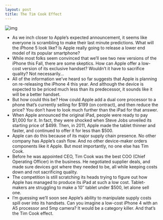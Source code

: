 ```yaml
---
layout: post
title: The Tim Cook Effect
---
```

![img](http://media.idownloadblog.com/wp-content/uploads/2011/09/foxconn-factory-death-employee-e1315490557878.jpeg)
* As we inch closer to Apple’s expected announcement, it seems like everyone is scrambling to make their last minute predictions. What will the iPhone 5 look like? Is Apple really going to release a lower end model of its popular smartphone?
* While most folks seem convinced that we’ll see two new versions of the iPhone this Fall, there are some skeptics. How can Apple offer a low-cost version of its exclusive handset? Wouldn’t it have to sacrifice quality? Not necessarily…
* All of the information we’ve heard so far suggests that Apple is planning on re-releasing the iPhone 4 this year. And although the device is expected to be priced much less than its predecessor, it sounds like it will be a better handset.
* But how could this be? How could Apple add a dual core processor to a phone that’s currently selling for $199 (on contract), and then reduce the price? You don’t have to look much further than the iPad for that answer.
* When Apple announced the original iPad, people were ready to pay $1,000 for it. In fact, they were shocked when Steve Jobs unveiled its starting price of $499. Then, in 2011, Apple made the tablet thinner and faster, and continued to offer it for less than $500.
* Apple can do this because of its major supply chain presence. No other company has Apple’s cash flow. And no other device-maker orders components like it Apple. But most importantly, no one else has Tim Cook.
* Before he was appointed CEO, Tim Cook was the best COO (Chief Operating Officer) in the business. He negotiated supplier deals, and made sure devices got where they needed to be, all while keeping costs down and not sacrificing quality.
* The competition is still scratching its heads trying to figure out how Apple has managed to produce its iPad at such a low cost. Tablet-makers are struggling to make a 10″ tablet under $500, let alone sell one.
* I’m guessing we’ll soon see Apple’s ability to manipulate supply costs spill over into its handsets. Can you imagine a low-cost iPhone 4 with an A5 processor and 5mp camera? It would be a category killer. And that’s the Tim Cook effect.

